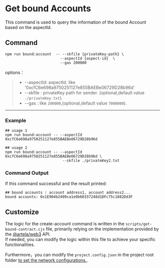 # Get bound Accounts

This command is used to query the information of the bound Account based on the aspectId.

## Command

```shell
npm run bound:account  -- --skfile {privateKey-path} \
                         --aspectId {aspect-id}  \
                         --gas 200000 
```

options：
> * --aspectId: aspectId. like '0xcfC6e698a9750251127e855BAEBe06729D28b96d'
> * --skfile : privateKey path for sender. (optional,default value `./privateKey.txt`).
> * --gas : like `200000`,(optional,default value `7000000`).
---

### Example

```shell
## usage 1
npm run bound:account -- --aspectId 0xcfC6e698a9750251127e855BAEBe06729D28b96d 

## usage 2
npm run bound:account -- --aspectId 0xcfC6e698a9750251127e855BAEBe06729D28b96d \
                          --skfile ./privateKey2.txt

```

### Command Output

If this command successful and the result printed:

```shell
## bound accounts : account address1, account address2...
bound accounts: 0x1E904b2409ca1e9b60337248d1DFc75c1882Dd3F

```

## Customize

The logic for the create-account command is written in the `scripts/get-bound-contract.cjs` file, primarily relying on the
implementation provided by the [@artela/web3](/develop/client/artela-web3.js) API.   
If needed, you can modify the logic within this file to achieve your specific functionalities.

Furthermore，you can modify the `project.config.json` in the project root folder [to set the network configurations.](/develop/reference/aspect-tool/config#2network-rpc).
